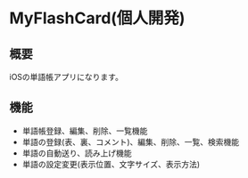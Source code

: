 # MyFlashCard(個人開発)
## 概要
iOSの単語帳アプリになります。  

## 機能  
- 単語帳登録、編集、削除、一覧機能  
- 単語の登録(表、裏、コメント)、編集、削除、一覧、検索機能
- 単語の自動送り、読み上げ機能
- 単語の設定変更(表示位置、文字サイズ、表示方法)
